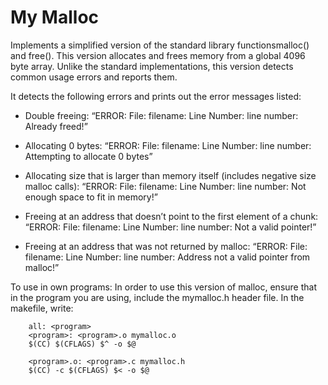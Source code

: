 # My Malloc

Implements a simplified version of the standard library functionsmalloc() and free(). This version allocates and frees memory from a global 4096 byte array. 
Unlike the standard implementations, this version detects common usage errors and reports them.

It detects the following errors and prints out the error messages listed: 

- Double freeing:
    “ERROR: File: filename: Line Number: line number: Already freed!” 
            
- Allocating 0 bytes: 
    “ERROR: File: filename: Line Number: line number: Attempting to allocate 0 bytes” 

- Allocating size that is larger than memory itself (includes negative size malloc calls):
    “ERROR: File: filename: Line Number: line number: Not enough space to fit in memory!”

- Freeing at an address that doesn’t point to the first element of a chunk:
    “ERROR: File: filename: Line Number: line number: Not a valid pointer!”

- Freeing at an address that was not returned by malloc:
    “ERROR: File: filename: Line Number: line number: Address not a valid pointer from malloc!”

To use in own programs: 
In order to use this version of malloc, ensure that in the program you are using, include the mymalloc.h header file. 
In the makefile, write:

```
    all: <program>
    <program>: <program>.o mymalloc.o
    $(CC) $(CFLAGS) $^ -o $@

    <program>.o: <program>.c mymalloc.h
    $(CC) -c $(CFLAGS) $< -o $@
 ```

                            

